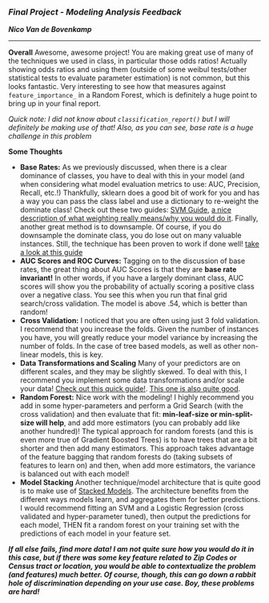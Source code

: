 ### ***Final Project - Modeling Analysis Feedback***

***Nico Van de Bovenkamp***
***

**Overall** Awesome, awesome project! You are making great use of many of the techniques we used in class, in particular those odds ratios! Actually showing odds ratios and using them (outside of some weibul tests/other statistical tests to evaluate parameter estimation) is not common, but this looks fantastic. Very interesting to see how that measures against `feature_importance_` in a Random Forest, which is definitely a huge point to bring up in your final report.

*Quick note: I did not know about `classification_report()` but I will definitely be making use of that! Also, as you can see, base rate is a huge challenge in this problem*

**Some Thoughts**
* **Base Rates:** As we previously discussed, when there is a clear dominance of classes, you have to deal with this in your model (and when considering what model evaluation metrics to use: AUC, Precision, Recall, etc.!) Thankfully, sklearn does a good bit of work for you and has a way you can pass the class label and use a dictionary to re-weight the dominate class! Check out these two guides: [SVM Guide](http://scikit-learn.org/stable/auto_examples/svm/plot_separating_hyperplane_unbalanced.html), [ a nice description of what weighting really means/why you would do it](http://stackoverflow.com/questions/30972029/how-does-the-class-weight-parameter-in-scikit-learn-work). Finally, another great method is to downsample. Of course, if you do downsample the dominate class, you do lose out on many valuable instances. Still, the technique has been proven to work if done well! [take a look at this guide](https://svds.com/learning-imbalanced-classes/)
* **AUC Scores and ROC Curves:**  Tagging on to the discussion of base rates, the great thing about AUC Scores is that they are **base rate invariant!** In other words, if you have a largely dominant class, AUC scores will show you the probability of actually scoring a positive class over a negative class. You see this when you run that final grid search/cross validation. The model is above .54, which is better than random!
* **Cross Validation:** I noticed that you are often using just 3 fold validation. I recommend that you increase the folds. Given the number of instances you have, you will greatly reduce your model variance by increasing the number of folds. In the case of tree based models, as well as other non-linear models, this is key.
* **Data Transformations and Scaling** Many of your predictors are on different scales, and they may be slightly skewed. To deal with this, I recommend you implement some data transformations and/or scale your data! [Check out this quick guide!](https://www.isixsigma.com/tools-templates/normality/tips-recognizing-and-transforming-non-normal-data/). [This one is also quite good](https://www.isixsigma.com/tools-templates/normality/making-data-normal-using-box-cox-power-transformation/).
* **Random Forest:** Nice work with the modeling! I highly recommend you add in some hyper-parameters and perform a Grid Search (with the cross validation) and then evaluate that fit: **min-leaf-size or min-split-size will help**, and add more estimators (you can probably add like another hundred)! The typical approach for random forests (and this is even more true of Gradient Boosted Trees) is to have trees that are a bit shorter and then add many estimators. This approach takes advantage of the feature bagging that random forests do (taking subsets of features to learn on) and then, when add more estimators, the variance is balanced out with each model!
* **Model Stacking** Another technique/model architecture that is quite good is to make use of [Stacked Models](https://www.kaggle.com/arthurtok/titanic/introduction-to-ensembling-stacking-in-python). The architecture benefits from the different ways models learn, and aggregates them for better predictions. I would recommend fitting an SVM and a Logistic Regression (cross validated and hyper-parameter tuned), then output the predictions for each model, THEN fit a random forest on your training set with the predictions of each model in your feature set.

***If all else fails, find more data! I am not quite sure how you would do it in this case, but if there was some key feature related to Zip Codes or Census tract or location, you would be able to contextualize the problem (and features) much better. Of course, though, this can go down a rabbit hole of discrimination depending on your use case. Boy, these problems are hard!***
